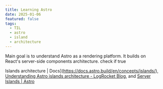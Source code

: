 ```yaml
---
title: Learning Astro
date: 2025-01-06
featured: false
tags:
  - TIL
  - astro
  - island
  - architecture
---
```


Main goal is to understand Astro as a rendering platform. It builds on React's server-side components architecture. check if true

Islands architecture | Docs](https://docs.astro.build/en/concepts/islands/), [Understanding Astro islands architecture - LogRocket Blog](https://blog.logrocket.com/understanding-astro-islands-architecture/), and [Server Islands | Astro](https://astro.build/blog/future-of-astro-server-islands/)
